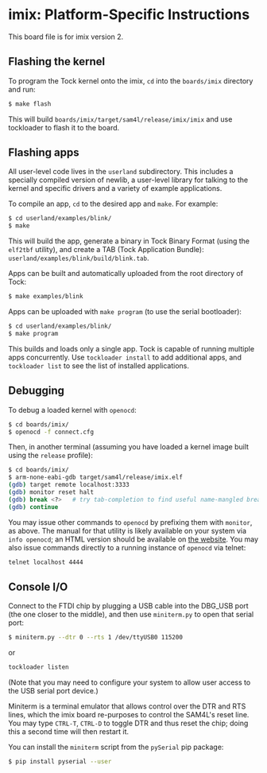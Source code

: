 imix: Platform-Specific Instructions
=====================================

This board file is for imix version 2.


## Flashing the kernel

To program the Tock kernel onto the imix, `cd` into the `boards/imix` directory
and run:

```bash
$ make flash
```

This will build `boards/imix/target/sam4l/release/imix/imix` and use tockloader to
flash it to the board.


## Flashing apps

All user-level code lives in the `userland` subdirectory. This includes a
specially compiled version of newlib, a user-level library for talking to the
kernel and specific drivers and a variety of example applications.

To compile an app, `cd` to the desired app and `make`. For example:

```bash
$ cd userland/examples/blink/
$ make
```

This will build the app, generate a binary in Tock Binary Format (using the
`elf2tbf` utility), and create a TAB (Tock Application Bundle):
`userland/examples/blink/build/blink.tab`.

Apps can be built and automatically uploaded from the root directory of Tock:

```bash
$ make examples/blink
```

Apps can be uploaded with `make program` (to use the serial bootloader):

```bash
$ cd userland/examples/blink/
$ make program
```

This builds and loads only a single app. Tock is capable of running multiple apps
concurrently. Use `tockloader install` to add additional apps, and `tockloader list`
to see the list of installed applications.

## Debugging

To debug a loaded kernel with `openocd`:

```bash
$ cd boards/imix/
$ openocd -f connect.cfg
```

Then, in another terminal (assuming you have loaded a kernel image built using
the `release` profile):

```bash
$ cd boards/imix/
$ arm-none-eabi-gdb target/sam4l/release/imix.elf
(gdb) target remote localhost:3333
(gdb) monitor reset halt
(gdb) break <?>   # try tab-completion to find useful name-mangled breakpoints
(gdb) continue
```

You may issue other commands to `openocd` by prefixing them with `monitor`, as
above.  The manual for that utility is likely available on your system via
`info openocd`; an HTML version should be available on
[the website](http://openocd.org/).  You may also issue commands directly to a
running instance of `openocd` via telnet:

```bash
telnet localhost 4444
```

## Console I/O

Connect to the FTDI chip by plugging a USB cable into the DBG\_USB port (the
one closer to the middle), and then use `miniterm.py` to open that serial port:

```bash
$ miniterm.py --dtr 0 --rts 1 /dev/ttyUSB0 115200
```

or

```bash
tockloader listen
```

(Note that you may need to configure your system to allow user access to the
USB serial port device.)

Miniterm is a terminal emulator that allows control over the DTR and RTS lines,
which the imix board re-purposes to control the SAM4L's reset line.  You may
type `CTRL-T`, `CTRL-D` to toggle DTR and thus reset the chip; doing this a
second time will then restart it.

You can install the `miniterm` script from the `pySerial` pip package:

```bash
$ pip install pyserial --user
```

